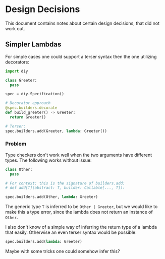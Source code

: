 # Design Decisions

This document contains notes about certain design decisions, that did not work out.

## Simpler Lambdas

For simple cases one could support a terser syntax then the one utilizing decorators:

```python
import diy

class Greeter:
  pass

spec = diy.Specification()

# Decorator approach
@spec.builders.decorate
def build_greeter() -> Greeter:
  return Greeter()

# Terser:
spec.builders.add(Greeter, lambda: Greeter())
```

### Problem

Type checkers don't work well when the two arguments have different types.
The following works without issue:

```python
class Other:
  pass

# For context: this is the signature of builders.add:
# def add[T](abstract: T, builder: Callable[..., T]):

spec.builders.add(Other, lambda: Greeter)
```

The generic type `T` is inferred to be `Other | Greeter`, but we would like to make this a type error, since the lambda does not return an instance of `Other`.

I also don't know of a simple way of inferring the return type of a lambda that easily.
Otherwise an even terser syntax would be possible:

```python
spec.builders.add(lambda: Greeter)
```

Maybe with some tricks one could somehow infer this?

